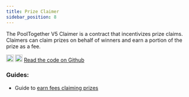 ```yaml
---
title: Prize Claimer
sidebar_position: 8
---
```


The PoolTogether V5 Claimer is a contract that incentivizes prize claims.  Claimers can claim prizes on behalf of winners and earn a portion of the prize as a fee.

<div className='flex-center'>
  <img src="/img/github.svg" width="20" height="20" className='github-img-dark' />
  <img src="/img/github-light.png" width="20" height="20" className='github-img-light' />
  <a href="https://github.com/generationsoftware/pt-v5-claimer">Read the code on Github</a>
</div>


### Guides:

- Guide to [earn fees claiming prizes](/docs/guides/ClaimingPrizes.md)
